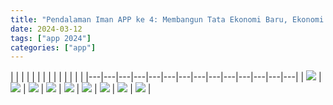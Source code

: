 ```yaml
---
title: "Pendalaman Iman APP ke 4: Membangun Tata Ekonomi Baru, Ekonomi Ekologis Fransiskus"
date: 2024-03-12
tags: ["app 2024"]
categories: ["app"]
---
```

| | | | | | | | | | | | | |
|---|---|---|---|---|---|---|---|---|---|---|---|---|---|
| ![](/img/app12mar24.avif) | ![](/img/app12mar243.avif) |  ![](/img/app12mar244.avif) | ![](/img/app12mar245.avif) | ![](/img/app12mar246.avif) | ![](/img/app12mar249.avif) | ![](/img/app12mar248.avif) | ![](/img/app12mar2410.avif) | ![](/img/app12mar2411.avif) |